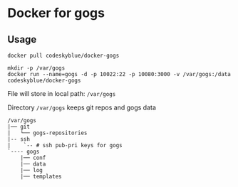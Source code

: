 # Docker for gogs

## Usage
```
docker pull codeskyblue/docker-gogs

mkdir -p /var/gogs
docker run --name=gogs -d -p 10022:22 -p 10080:3000 -v /var/gogs:/data codeskyblue/docker-gogs
```

File will store in local path: `/var/gogs`

Directory `/var/gogs` keeps git repos and gogs data

    /var/gogs
    |── git
    |   └── gogs-repositories
    |-- ssh
    |    `-- # ssh pub-pri keys for gogs
    `---- gogs
        |── conf
        |── data
        |── log
        |── templates


